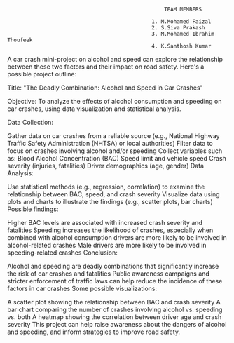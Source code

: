                                                       TEAM MEMBERS

                                                  1. M.Mohamed Faizal
                                                  2. S.Siva Prakash
                                                  3. M.Mohamed Ibrahim Thoufeek
                                                  4. K.Santhosh Kumar






A car crash mini-project on alcohol and speed can explore the relationship between these two factors and their impact on road safety. Here's a possible project outline:

Title: "The Deadly Combination: Alcohol and Speed in Car Crashes"

Objective: To analyze the effects of alcohol consumption and speeding on car crashes, using data visualization and statistical analysis.

Data Collection:

Gather data on car crashes from a reliable source (e.g., National Highway Traffic Safety Administration (NHTSA) or local authorities)
Filter data to focus on crashes involving alcohol and/or speeding
Collect variables such as:
Blood Alcohol Concentration (BAC)
Speed limit and vehicle speed
Crash severity (injuries, fatalities)
Driver demographics (age, gender)
Data Analysis:

Use statistical methods (e.g., regression, correlation) to examine the relationship between BAC, speed, and crash severity
Visualize data using plots and charts to illustrate the findings (e.g., scatter plots, bar charts)
Possible findings:

Higher BAC levels are associated with increased crash severity and fatalities
Speeding increases the likelihood of crashes, especially when combined with alcohol consumption
drivers are more likely to be involved in alcohol-related crashes
Male drivers are more likely to be involved in speeding-related crashes
Conclusion:

Alcohol and speeding are deadly combinations that significantly increase the risk of car crashes and fatalities
Public awareness campaigns and stricter enforcement of traffic laws can help reduce the incidence of these factors in car crashes
Some possible visualizations:

A scatter plot showing the relationship between BAC and crash severity
A bar chart comparing the number of crashes involving alcohol vs. speeding vs. both
A heatmap showing the correlation between driver age and crash severity
This project can help raise awareness about the dangers of alcohol and speeding, and inform strategies to improve road safety.

